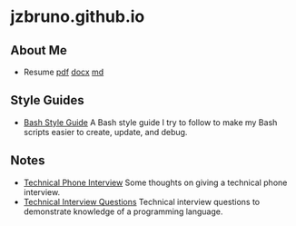 # jzbruno.github.io

## About Me

- Resume [pdf](resume.pdf) [docx](resume.docx) [md](resume.md)

## Style Guides

- [Bash Style Guide](style-guides/bash.md) A Bash style guide I try to follow to make my Bash 
scripts easier to create, update, and debug.

## Notes

- [Technical Phone Interview](notes/technical-phone-interview.md) Some thoughts on giving a 
technical phone interview.
- [Technical Interview Questions](https://github.com/jzbruno/interview) Technical interview questions to demonstrate knowledge of a programming language.
